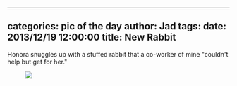 
---
categories: pic of the day
author: Jad
tags: 
date: 2013/12/19 12:00:00
title: New Rabbit
---
Honora snuggles up with a stuffed rabbit that a co-worker of mine "couldn't help but get for her."  
<figure>
<img src="/img/2013/12/19/img_8393_medium.jpg" />
<figcaption></figcaption>
</figure>
